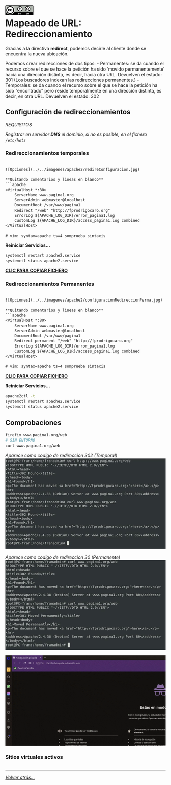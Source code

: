 <img src="/imagenes/MI-LICENCIA88x31.png" style="float: left; margin-right: 10px;" />

# Mapeado de URL: Redireccionamiento

Gracias a la directiva **redirect**, podemos decirle al cliente donde se encuentra la nueva ubicación.

Podemos crear redirecciones de dos tipos:
    - Permanentes: se da cuando el recurso sobre el que se hace la petición ha sido ‘movido permanentemente‘ hacia una dirección distinta, es decir, hacia otra URL. 
Devuelven el estado: 301 (Los buscadores indexan las redirecciones permanentes.)
    - Temporales: se da cuando el recurso sobre el que se hace la petición ha sido “encontrado” pero reside temporalmente en una dirección distinta, es decir, en otra URL. 
Devuelven el estado:  302

## Configuración de redireccionamientos

*REQUISITOS*

*Registrar en servidor **DNS** el dominio, si no es posible, en el fichero ``/etc/hots``*

### Redireccionamientos temporales

```vi /etc/apache2/sites-available/pagina1.conf

![Opciones](../../imagenes/apache2/redireConfiguracion.jpg)

**Quitando comentarios y lineas en blanco**
```apache
<VirtualHost *:80>
	ServerName www.pagina1.org
	ServerAdmin webmaster@localhost
	DocumentRoot /var/www/pagina1
	Redirect "/web" "http://fprodrigocaro.org"
	ErrorLog ${APACHE_LOG_DIR}/error_pagina1.log
	CustomLog ${APACHE_LOG_DIR}/access_pagina1.log combined
</VirtualHost>

# vim: syntax=apache ts=4 somprueba sintaxis
```
**Reiniciar Servicios...**

```bash
systemctl restart apache2.service
systemctl status apache2.service
```

[**CLIC PARA COPIAR FICHERO**](./pagina1Temporal.conf)

### Redireccionamientos Permanentes

```vi /etc/apache2/sites-available/pagina1.conf

![Opciones](../../imagenes/apache2/configuracionRedireccionPerma.jpg)

**Quitando comentarios y lineas en blanco**
```apache
<VirtualHost *:80>
	ServerName www.pagina1.org
	ServerAdmin webmaster@localhost
	DocumentRoot /var/www/pagina1
	Redirect permanent "/web" "http://fprodrigocaro.org"
	ErrorLog ${APACHE_LOG_DIR}/error_pagina1.log
	CustomLog ${APACHE_LOG_DIR}/access_pagina1.log combined
</VirtualHost>

# vim: syntax=apache ts=4 somprueba sintaxis
```

[**CLIC PARA COPIAR FICHERO**](./pagina1Permanente.conf)

**Reiniciar Servicios...**

```bash
apache2ctl -t
systemctl restart apache2.service
systemctl status apache2.service
```

## Comprobaciones

```bash
firefix www.pagina1.org/web
# SIN ENTORNO
curl www.pagina1.org/web
```

*Aparece como codigo de redireccion 302 (Temporal)*
![Opciones](../../imagenes/apache2/comprobacionCurlTemporal.jpg)

*Aparece como codigo de redireccion 30 (Permanente)*
![Opciones](../../imagenes/apache2/redirecionCurlPermanente.jpg)

![Opciones](../../imagenes/apache2/redireccionamiento.gif)

### Sitios virtuales activos

```bash

```
<!-- 
### Modificamos el /etc/host → En el cliente


**Pruebas de acceso:** -->

__________________________
*[Volver atrás...](/README.md)*

